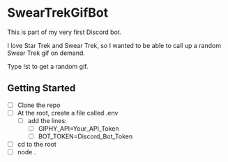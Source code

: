 # SwearTrekGifBot

This is part of my very first Discord bot.

I love Star Trek and Swear Trek, so I wanted to be able to call up a random Swear Trek gif on demand.

Type !st to get a random gif.


## Getting Started

- [ ] Clone the repo
- [ ] At the root, create a file called .env
  - [ ] add the lines: <br>
     - [ ]  GIPHY_API=Your_API_Token <br>
     - [ ] BOT_TOKEN=Discord_Bot_Token
- [ ] cd to the root
- [ ] node .      
